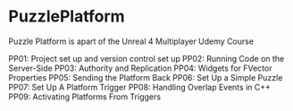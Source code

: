 # PuzzlePlatform
Puzzle Platform is apart of the Unreal 4 Multiplayer Udemy Course

PP01: Project set up and version control set up
PP02: Running Code on the Server-Side
PP03: Authority and Replication
PP04: Widgets for FVector Properties
PP05: Sending the Platform Back
PP06: Set Up a Simple Puzzle
PP07: Set Up A Platform Trigger
PP08: Handling Overlap Events in C++
PP09: Activating Platforms From Triggers
